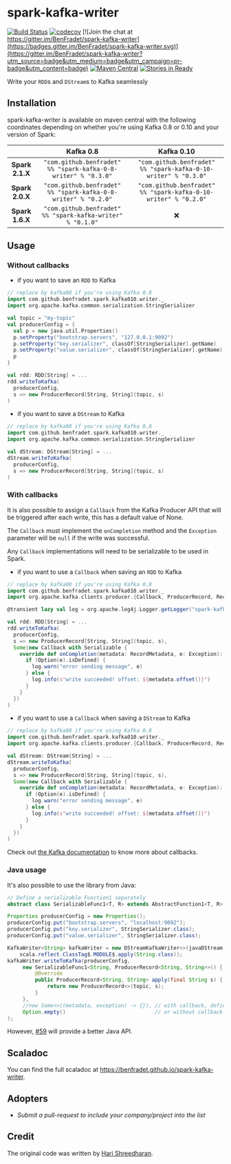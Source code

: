 # spark-kafka-writer

[![Build Status](https://travis-ci.org/BenFradet/spark-kafka-writer.svg?branch=master)](https://travis-ci.org/BenFradet/spark-kafka-writer)
[![codecov](https://codecov.io/gh/BenFradet/spark-kafka-writer/branch/master/graph/badge.svg)](https://codecov.io/gh/BenFradet/spark-kafka-writer)
[![Join the chat at https://gitter.im/BenFradet/spark-kafka-writer](https://badges.gitter.im/BenFradet/spark-kafka-writer.svg)](https://gitter.im/BenFradet/spark-kafka-writer?utm_source=badge&utm_medium=badge&utm_campaign=pr-badge&utm_content=badge)
[![Maven Central](https://img.shields.io/maven-central/v/com.github.benfradet/spark-kafka-0-10-writer_2.11.svg)](https://maven-badges.herokuapp.com/maven-central/com.github.benfradet/spark-kafka-0-10-writer_2.11)
[![Stories in Ready](https://badge.waffle.io/BenFradet/spark-kafka-writer.png?label=ready&title=Ready)](https://waffle.io/BenFradet/spark-kafka-writer)

Write your `RDD`s and `DStream`s to Kafka seamlessly

## Installation

spark-kafka-writer is available on maven central with the following coordinates depending on whether
you're using Kafka 0.8 or 0.10 and your version of Spark:

|   | Kafka 0.8 | Kafka 0.10 |
|:-:|:-:|:-:|
| **Spark 2.1.X** | `"com.github.benfradet" %% "spark-kafka-0-8-writer" % "0.3.0"` | `"com.github.benfradet" %% "spark-kafka-0-10-writer" % "0.3.0"` |
| **Spark 2.0.X** | `"com.github.benfradet" %% "spark-kafka-0-8-writer" % "0.2.0"` | `"com.github.benfradet" %% "spark-kafka-0-10-writer" % "0.2.0"` |
| **Spark 1.6.X** | `"com.github.benfradet" %% "spark-kafka-writer" % "0.1.0"` | :x: |

## Usage

### Without callbacks

- if you want to save an `RDD` to Kafka

```scala
// replace by kafka08 if you're using Kafka 0.8
import com.github.benfradet.spark.kafka010.writer._
import org.apache.kafka.common.serialization.StringSerializer

val topic = "my-topic"
val producerConfig = {
  val p = new java.util.Properties()
  p.setProperty("bootstrap.servers", "127.0.0.1:9092")
  p.setProperty("key.serializer", classOf[StringSerializer].getName)
  p.setProperty("value.serializer", classOf[StringSerializer].getName)
  p
}

val rdd: RDD[String] = ...
rdd.writeToKafka(
  producerConfig,
  s => new ProducerRecord[String, String](topic, s)
)
```

- if you want to save a `DStream` to Kafka

```scala
// replace by kafka08 if you're using Kafka 0.8
import com.github.benfradet.spark.kafka010.writer._
import org.apache.kafka.common.serialization.StringSerializer

val dStream: DStream[String] = ...
dStream.writeToKafka(
  producerConfig,
  s => new ProducerRecord[String, String](topic, s)
)
```

### With callbacks

It is also possible to assign a `Callback` from the Kafka Producer API that will
be triggered after each write, this has a default value of None.

The `Callback` must implement the `onCompletion` method and the `Exception`
parameter will be `null` if the write was successful.

Any `Callback` implementations will need to be serializable to be used in Spark.

- if you want to use a `Callback` when saving an `RDD` to Kafka

```scala
// replace by kafka08 if you're using Kafka 0.8
import com.github.benfradet.spark.kafka010.writer._
import org.apache.kafka.clients.producer.{Callback, ProducerRecord, RecordMetadata}

@transient lazy val log = org.apache.log4j.Logger.getLogger("spark-kafka-writer")

val rdd: RDD[String] = ...
rdd.writeToKafka(
  producerConfig,
  s => new ProducerRecord[String, String](topic, s),
  Some(new Callback with Serializable {
    override def onCompletion(metadata: RecordMetadata, e: Exception): Unit = {
      if (Option(e).isDefined) {
        log.warn("error sending message", e)
      } else {
        log.info(s"write succeeded! offset: ${metadata.offset()}")
      }
    }
  })
)
```

- if you want to use a `Callback` when saving a `DStream` to Kafka

```scala
// replace by kafka08 if you're using Kafka 0.8
import com.github.benfradet.spark.kafka010.writer._
import org.apache.kafka.clients.producer.{Callback, ProducerRecord, RecordMetadata}

val dStream: DStream[String] = ...
dStream.writeToKafka(
  producerConfig,
  s => new ProducerRecord[String, String](topic, s),
  Some(new Callback with Serializable {
    override def onCompletion(metadata: RecordMetadata, e: Exception): Unit = {
      if (Option(e).isDefined) {
        log.warn("error sending message", e)
      } else {
        log.info(s"write succeeded! offset: ${metadata.offset()}")
      }
    }
  })
)
```

Check out [the Kafka documentation](http://kafka.apache.org/0102/javadoc/org/apache/kafka/clients/producer/KafkaProducer.html#send(org.apache.kafka.clients.producer.ProducerRecord,%20org.apache.kafka.clients.producer.Callback))
to know more about callbacks.

### Java usage

It's also possible to use the library from Java:

```java
// Define a serializable Function1 separately
abstract class SerializableFunc1<T, R> extends AbstractFunction1<T, R> implements Serializable {}

Properties producerConfig = new Properties();
producerConfig.put("bootstrap.servers", "localhost:9092");
producerConfig.put("key.serializer", StringSerializer.class);
producerConfig.put("value.serializer", StringSerializer.class);

KafkaWriter<String> kafkaWriter = new DStreamKafkaWriter<>(javaDStream.dstream(),
    scala.reflect.ClassTag$.MODULE$.apply(String.class));
kafkaWriter.writeToKafka(producerConfig,
     new SerializableFunc1<String, ProducerRecord<String, String>>() {
         @Override
         public ProducerRecord<String, String> apply(final String s) {
             return new ProducerRecord<>(topic, s);
         }
     },
     //new Some<>((metadata, exception) -> {}), // with callback, define your lambda here.
     Option.empty()                             // or without callback.
);
```

However, [#59](https://github.com/benfradet/spark-kafka-writer/issues/59) will provide a better Java API.

## Scaladoc

You can find the full scaladoc at
https://benfradet.github.io/spark-kafka-writer.

## Adopters

- _Submit a pull-request to include your company/project into the list_

## Credit

The original code was written by [Hari Shreedharan](https://github.com/harishreedharan).
